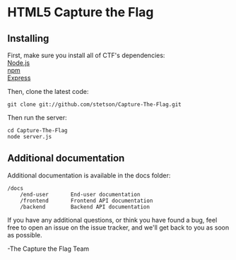 # HTML5 Capture the Flag

## Installing

First, make sure you install all of CTF's dependencies:   
[Node.js](http://nodejs.org/)   
[npm](http://npmjs.org/)   
[Express](http://expressjs.com/)   

Then, clone the latest code:

	git clone git://github.com/stetson/Capture-The-Flag.git

Then run the server:

	cd Capture-The-Flag
	node server.js

## Additional documentation

Additional documentation is available in the docs folder:

	/docs
		/end-user		End-user documentation
		/frontend		Frontend API documentation
		/backend		Backend API documentation

If you have any additional questions, or think you have found a bug,
feel free to open an issue on the issue tracker, and we'll get back to you
as soon as possible.

-The Capture the Flag Team